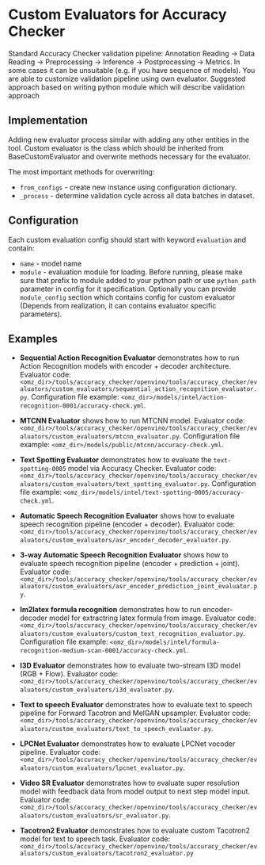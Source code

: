 # Custom Evaluators for Accuracy Checker
Standard Accuracy Checker validation pipeline: Annotation Reading -> Data Reading -> Preprocessing -> Inference -> Postprocessing -> Metrics.
In some cases it can be unsuitable (e.g. if you have sequence of models). You are able to customize validation pipeline using own evaluator.
Suggested approach based on writing python module which will describe validation approach

## Implementation
Adding new evaluator process similar with adding any other entities in the tool.
Custom evaluator is the class which should be inherited from BaseCustomEvaluator and overwrite methods necessary for the evaluator.

The most important methods for overwriting:

* `from_configs` - create new instance using configuration dictionary.
* `_process` - determine validation cycle across all data batches in dataset.

## Configuration
Each custom evaluation config should start with keyword `evaluation` and contain:
 * `name` - model name
 * `module` - evaluation module for loading.
Before running, please make sure that prefix to module added to your python path or use `python_path` parameter in config for it specification.
Optionally you can provide `module_config` section which contains config for custom evaluator (Depends from realization, it can contains evaluator specific parameters).

## Examples
* **Sequential Action Recognition Evaluator** demonstrates how to run Action Recognition models with encoder + decoder architecture.
  Evaluator code: `<omz_dir>/tools/accuracy_checker/openvino/tools/accuracy_checker/evaluators/custom_evaluators/sequential_action_recognition_evaluator.py`.
  Configuration file example: `<omz_dir>/models/intel/action-recognition-0001/accuracy-check.yml`.

* **MTCNN Evaluator** shows how to run MTCNN model.
  Evaluator code: `<omz_dir>/tools/accuracy_checker/openvino/tools/accuracy_checker/evaluators/custom_evaluators/mtcnn_evaluator.py`.
  Configuration file example: `<omz_dir>/models/public/mtcnn/accuracy-check.yml`.

* **Text Spotting Evaluator** demonstrates how to evaluate the `text-spotting-0005` model via Accuracy Checker.
  Evaluator code: `<omz_dir>/tools/accuracy_checker/openvino/tools/accuracy_checker/evaluators/custom_evaluators/text_spotting_evaluator.py`.
  Configuration file example: `<omz_dir>/models/intel/text-spotting-0005/accuracy-check.yml`.

* **Automatic Speech Recognition Evaluator** shows how to evaluate speech recognition pipeline (encoder + decoder).
  Evaluator code: `<omz_dir>/tools/accuracy_checker/openvino/tools/accuracy_checker/evaluators/custom_evaluators/asr_encoder_decoder_evaluator.py`.

* **3-way Automatic Speech Recognition Evaluator** shows how to evaluate speech recognition pipeline (encoder + prediction + joint).
  Evaluator code: `<omz_dir>/tools/accuracy_checker/openvino/tools/accuracy_checker/evaluators/custom_evaluators/asr_encoder_prediction_joint_evaluator.py`.

* **Im2latex formula recognition** demonstrates how to run encoder-decoder model for extractring latex formula from image.
  Evaluator code: `<omz_dir>/tools/accuracy_checker/openvino/tools/accuracy_checker/evaluators/custom_evaluators/custom_text_recognition_evaluator.py`.
  Configuration file example: `<omz_dir>/models/intel/formula-recognition-medium-scan-0001/accuracy-check.yml`.

* **I3D Evaluator** demonstrates how to evaluate two-stream I3D model (RGB + Flow).
  Evaluator code: `<omz_dir>/tools/accuracy_checker/openvino/tools/accuracy_checker/evaluators/custom_evaluators/i3d_evaluator.py`.

* **Text to speech Evaluator** demonstrates how to evaluate text to speech pipeline for Forward Tacotron and MelGAN upsampler.
  Evaluator code: `<omz_dir>/tools/accuracy_checker/openvino/tools/accuracy_checker/evaluators/custom_evaluators/text_to_speech_evaluator.py`.

* **LPCNet Evaluator** demonstrates how to evaluate LPCNet vocoder pipeline.
  Evaluator code: `<omz_dir>/tools/accuracy_checker/openvino/tools/accuracy_checker/evaluators/custom_evaluators/lpcnet_evaluator.py`.

* **Video SR Evaluator** demonstrates how to evaluate super resolution model with feedback data from model output to next step model input.
  Evaluator code: `<omz_dir>/tools/accuracy_checker/openvino/tools/accuracy_checker/evaluators/custom_evaluators/sr_evaluator.py`.

* **Tacotron2 Evaluator** demonstrates how to evaluate custom Tacotron2 model for text to speech task.
  Evaluator code: `<omz_dir>/tools/accuracy_checker/openvino/tools/accuracy_checker/evaluators/custom_evaluators/tacotron2_evaluator.py`
